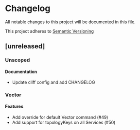 # Changelog
All notable changes to this project will be documented in this file.

This project adheres to [Semantic Versioning](https://semver.org/spec/v2.0.0.html)

## [unreleased]

### Unscoped

#### Documentation

- Update cliff config and add CHANGELOG

### Vector

#### Features

- Add override for default Vector command (#49)
- Add support for topologyKeys on all Services (#50)

<!-- generated by git-cliff -->

